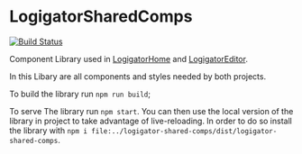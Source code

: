 # LogigatorSharedComps

[![Build Status](https://travis-ci.org/logigator/logigator-shared-comps.svg?branch=master)](https://travis-ci.org/logigator/logigator-shared-comps)

Component Library used in [LogigatorHome](https://github.com/logigator/logigator-home) and [LogigatorEditor](https://github.com/logigator/logigator-editor).

In this Libary are all components and styles needed by both projects.

To build the library run `npm run build`;

To serve The library run `npm start`. You can then use the local version of the library in project to take advantage of live-reloading.
In order to do so install the library with `npm i file:../logigator-shared-comps/dist/logigator-shared-comps`.
